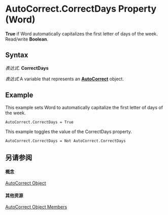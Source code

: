 
# AutoCorrect.CorrectDays Property (Word)

 **True** if Word automatically capitalizes the first letter of days of the week. Read/write **Boolean**.


## Syntax

 _表达式_. **CorrectDays**

 _表达式_ A variable that represents an **[AutoCorrect](dea9b72c-4378-05ac-ec4b-51cf3af3f2a3.md)** object.


## Example

This example sets Word to automatically capitalize the first letter of days of the week.


```
AutoCorrect.CorrectDays = True
```

This example toggles the value of the CorrectDays property.




```
AutoCorrect.CorrectDays = Not AutoCorrect.CorrectDays
```


## 另请参阅


#### 概念


[AutoCorrect Object](dea9b72c-4378-05ac-ec4b-51cf3af3f2a3.md)
#### 其他资源


[AutoCorrect Object Members](http://msdn.microsoft.com/library/cc5f42d4-6689-221f-5ad2-3b56f3b2c42f%28Office.15%29.aspx)
